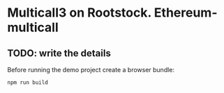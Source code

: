 # Multicall3 on Rootstock. Ethereum-multicall

## TODO: write the details

Before running the demo project create a browser bundle:
```shell
npm run build
```

